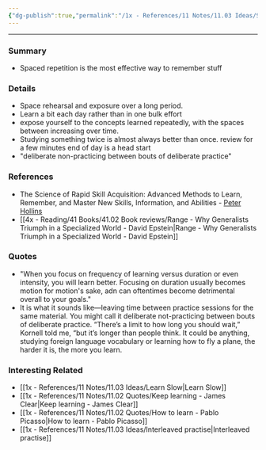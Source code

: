 ```yaml
---
{"dg-publish":true,"permalink":"/1x - References/11 Notes/11.03 Ideas/Spaced repetition is the best way to remember things/","title":"Spaced Repetition","noteIcon":""}
---
```


---

### Summary
- Spaced repetition is the most effective way to remember stuff

### Details
- Space rehearsal and exposure over a long period.
- Learn a bit each day rather than in one bulk effort
- expose yourself to the concepts learned repeatedly, with the spaces between increasing over time.
- Studying something twice is almost always better than once. review for a few minutes end of day is a head start
- "deliberate non-practicing between bouts of deliberate practice"

### References
- The Science of Rapid Skill Acquisition: Advanced Methods to Learn, Remember, and Master New Skills, Information, and Abilities - [Peter Hollins](https://www.goodreads.com/author/show/16593818.Peter_Hollins)
- [[4x - Reading/41 Books/41.02 Book reviews/Range - Why Generalists Triumph in a Specialized World - David Epstein\|Range - Why Generalists Triumph in a Specialized World - David Epstein]]

### Quotes
- "When you focus on frequency of learning versus duration or even intensity, you will learn better. Focusing on duration usually becomes motion for motion's sake, adn can oftentimes become detrimental overall to your goals."
- It is what it sounds like—leaving time between practice sessions for the same material. You might call it deliberate not-practicing between bouts of deliberate practice. “There’s a limit to how long you should wait,” Kornell told me, “but it’s longer than people think. It could be anything, studying foreign language vocabulary or learning how to fly a plane, the harder it is, the more you learn.


### Interesting Related
- [[1x - References/11 Notes/11.03 Ideas/Learn Slow\|Learn Slow]]
- [[1x - References/11 Notes/11.02 Quotes/Keep learning - James Clear\|Keep learning - James Clear]]
- [[1x - References/11 Notes/11.02 Quotes/How to learn - Pablo Picasso\|How to learn - Pablo Picasso]]
- [[1x - References/11 Notes/11.03 Ideas/Interleaved practise\|Interleaved practise]]